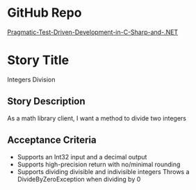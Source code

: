 # GitHub Repo

[Pragmatic-Test-Driven-Development-in-C-Sharp-and-.NET
](https://github.com/PacktPublishing/Pragmatic-Test-Driven-Development-in-C-Sharp-and-.NET)

# Story Title

Integers Division

## Story Description

As a math library client, I want a method to divide two integers

## Acceptance Criteria

- Supports an Int32 input and a decimal output
- Supports high-precision return with no/minimal rounding
- Supports dividing divisible and indivisible integers Throws a DivideByZeroException when dividing by 0
